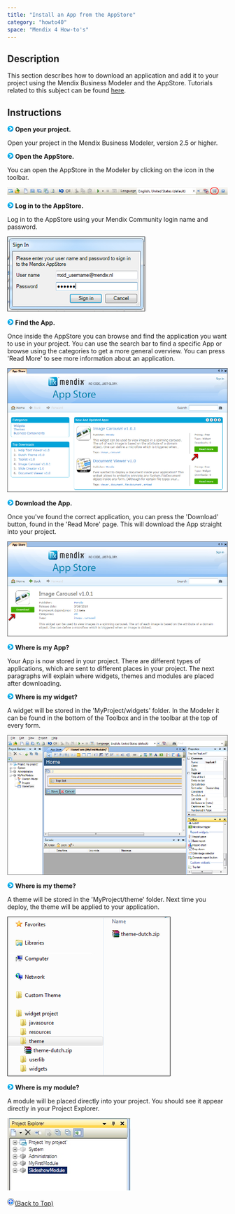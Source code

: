 ```yaml
---
title: "Install an App from the AppStore"
category: "howto40"
space: "Mendix 4 How-to's"
---
```

## Description

This section describes how to download an application and add it to your project using the Mendix Business Modeler and the AppStore. Tutorials related to this subject can be found [here](https://world.mendix.com/display/Tutorials/Custom+Widgets).

## Instructions

![](attachments/819203/917932.png) **Open your project.**

Open your project in the Mendix Business Modeler, version 2.5 or higher.

![](attachments/819203/917932.png) **Open the AppStore.**

You can open the AppStore in the Modeler by clicking on the icon in the toolbar.

![](attachments/2621635/2752921.png)

![](attachments/819203/917932.png) **Log in to the AppStore.**

Log in to the AppStore using your Mendix Community login name and password.

![](attachments/2621635/2752934.jpg)

![](attachments/819203/917932.png) **Find the App.**

Once inside the AppStore you can browse and find the application you want to use in your project. You can use the search bar to find a specific App or browse using the categories to get a more general overview. You can press 'Read More' to see more information about an application.

![](attachments/2621635/2752932.jpg)

![](attachments/819203/917932.png) **Download the App.**

Once you've found the correct application, you can press the 'Download' button, found in the 'Read More' page. This will download the App straight into your project.

![](attachments/2621635/2752933.jpg)

![](attachments/819203/917932.png) **Where is my App?**

Your App is now stored in your project. There are different types of applications, which are sent to different places in your project. The next paragraphs will explain where widgets, themes and modules are placed after downloading.

![](attachments/819203/917932.png) **Where is my widget?**

A widget will be stored in the 'MyProject/widgets' folder. In the Modeler it can be found in the bottom of the Toolbox and in the toolbar at the top of every form.

![](attachments/2621635/2752922.jpg)

![](attachments/819203/917932.png) **Where is my theme?**

A theme will be stored in the 'MyProject/theme' folder. Next time you deploy, the theme will be applied to your application.

![](attachments/2621635/2752923.jpg)

![](attachments/819203/917932.png) **Where is my module?**

A module will be placed directly into your project. You should see it appear directly in your Project Explorer.

![](attachments/2621635/2752935.jpg)

[![](attachments/819203/917564.png)](Install+an+App+from+the+AppStore)[(Back to Top)](Install+an+App+from+the+AppStore)